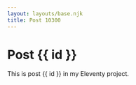 ```yaml
---
layout: layouts/base.njk
title: Post 10300
---
```


# Post {{ id }}

This is post {{ id }} in my Eleventy project.
